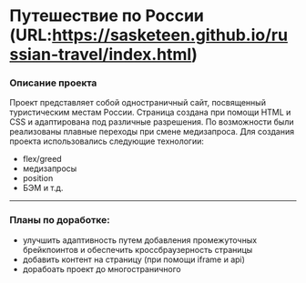 # Путешествие по России (URL:https://sasketeen.github.io/russian-travel/index.html)
### Описание проекта
Проект представляет собой одностраничный сайт, посвященный туристическим местам России. Страница создана при помощи HTML и CSS и адаптирована под различные разрешения. По возможности были реализованы плавные переходы при смене медизапроса. Для создания проекта использовались следующие технологии:
* flex/greed
* медизапросы
* position
* БЭМ и т.д.

------
### Планы по доработке:
* улучшить адаптивность путем добавления промежуточных брейкпоинтов и обеспечить кроссбраузерность страницы
* добавить контент на страницу (при помощи iframe и api)
* дорабоать проект до многостраничного
